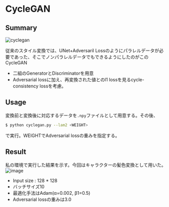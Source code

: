 # CycleGAN

## Summary
![cyclegan](https://github.com/SerialLain3170/GAN-papers/blob/master/makegirlsmoe/cyclegan.png)

従来のスタイル変換では、UNet+Adversaril Lossのようにパラレルデータが必要であった、そこでノンパラレルデータでもできるようにしたのがこのCycleGAN  
- 二組のGeneratorとDiscriminatorを用意
- Adversarial lossに加え、再変換された値とのl1 lossを見るcycle-consistency lossを考慮。

## Usage
変換前と変換後に対応するデータを`.npy`ファイルとして用意する。その後、
```bash
$ python cyclegan.py --lam2 <WEIGHT>
```
で実行。WEIGHTでAdversarial lossの重みを指定する。  

## Result
私の環境で実行した結果を示す。今回はキャラクターの髪色変換として用いた。  
![image](https://github.com/SerialLain3170/Style-Transfer/blob/master/CycleGAN/result.jpg)
- Input size : 128 * 128
- バッチサイズ10
- 最適化手法はAdam(α=0.002, β1=0.5)
- Adversarial lossの重みは3.0
